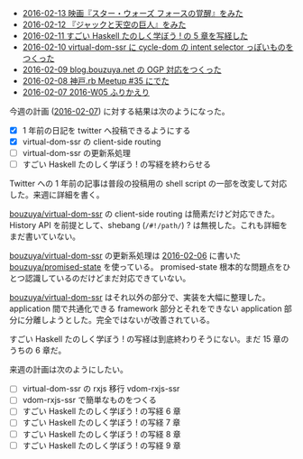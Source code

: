- [2016-02-13 映画『スター・ウォーズ フォースの覚醒』をみた][2016-02-13]
- [2016-02-12 『ジャックと天空の巨人』をみた][2016-02-12]
- [2016-02-11 すごい Haskell たのしく学ぼう ! の 5 章を写経した][2016-02-11]
- [2016-02-10 virtual-dom-ssr に cycle-dom の intent selector っぽいものをつくった][2016-02-10]
- [2016-02-09 blog.bouzuya.net の OGP 対応をつくった][2016-02-09]
- [2016-02-08 神戸.rb Meetup #35 にでた][2016-02-08]
- [2016-02-07 2016-W05 ふりかえり][2016-02-07]

今週の計画 ([2016-02-07][]) に対する結果は次のようになった。

- [x] 1 年前の日記を twitter へ投稿できるようにする
- [x] virtual-dom-ssr の client-side routing
- [ ] virtual-dom-ssr の更新系処理
- [ ] すごい Haskell たのしく学ぼう ! の写経を終わらせる

Twitter への 1 年前の記事は普段の投稿用の shell script の一部を改変して対応した。来週に詳細を書く。

[bouzuya/virtual-dom-ssr][] の client-side routing は簡素だけど対応できた。History API を前提として、shebang (`/#!/path/`) ? は無視した。これも詳細をまだ書いていない。

[bouzuya/virtual-dom-ssr][] の更新系処理は [2016-02-06][] に書いた [bouzuya/promised-state][] を使っている。 promised-state 根本的な問題点をひとつ認識しているのだけどまだ対応できていない。

[bouzuya/virtual-dom-ssr][]  はそれ以外の部分で、実装を大幅に整理した。 application 間で共通化できる framework 部分とそれをできない application 部分に分離しようとした。完全ではないが改善されている。

すごい Haskell たのしく学ぼう ! の写経は到底終わりそうにない。まだ 15 章のうちの 6 章だ。

来週の計画は次のようにしたい。

- [ ] virtual-dom-ssr の rxjs 移行 vdom-rxjs-ssr
- [ ] vdom-rxjs-ssr で簡単なものをつくる
- [ ] すごい Haskell たのしく学ぼう ! の写経 6 章
- [ ] すごい Haskell たのしく学ぼう ! の写経 7 章
- [ ] すごい Haskell たのしく学ぼう ! の写経 8 章
- [ ] すごい Haskell たのしく学ぼう ! の写経 9 章

[2016-02-06]: http://blog.bouzuya.net/2016/02/06/
[2016-02-07]: http://blog.bouzuya.net/2016/02/07/
[2016-02-08]: http://blog.bouzuya.net/2016/02/08/
[2016-02-09]: http://blog.bouzuya.net/2016/02/09/
[2016-02-10]: http://blog.bouzuya.net/2016/02/10/
[2016-02-11]: http://blog.bouzuya.net/2016/02/11/
[2016-02-12]: http://blog.bouzuya.net/2016/02/12/
[2016-02-13]: http://blog.bouzuya.net/2016/02/13/
[bouzuya/promised-state]: https://github.com/bouzuya/promised-state
[bouzuya/virtual-dom-ssr]: https://github.com/bouzuya/virtual-dom-ssr

